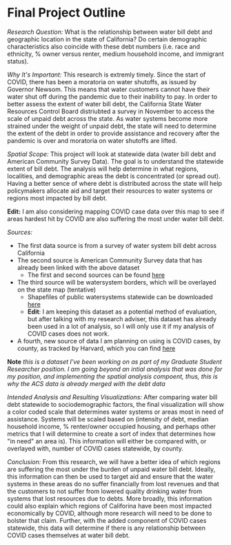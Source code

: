 # Final Project Outline #

_Research Question:_ 
What is the relationship between water bill debt and geographic location in the state of California? 
Do certain demographic characteristics also coincide with these debt numbers (i.e. race and ethnicity, % owner versus renter, 
medium household income, and immigrant status). 

_Why It's Important:_ 
This research is extremly timely. Since the start of COVID, there has been a moratoria on water shutoffs, as issued by Governor Newsom. 
This means that water customers cannot have their water shut off during the pandemic due to their inability to pay. In order to better assess the extent of water 
bill debt, the California State Water Resources Control Board distriubted a survey in November to access the scale of unpaid debt across the state. As water systems 
become more strained under the weight of unpaid debt, the state will need to determine the extent of the debt in order to provide assistance and recovery
after the pandemic is over and moratoria on water shutoffs are lifted. 

_Spatial Scope:_ 
This project will look at statewide data (water bill debt and American Community Survey Data). The goal is to understand the statewide extent of bill debt.
The analysis will help determine in what regions, localities, and demographic areas the debt is concentrated (or spread out). Having a better sence of where debt 
is distributed across the state will help policymakers allocate aid and target their resources to water systems or regions most impacted by bill debt. 

**Edit:** I am also considering mapping COVID case data over this map to see if areas hardest hit by COVID are also suffering the most under water bill debt. 

_Sources:_
* The first data source is from a survey of water system bill debt across California
* The second source is American Community Survey data that has already been linked with the above dataset 
    * The first and second sources can be found [here](https://docs.google.com/spreadsheets/d/1ZCphicQR2kfRqt1K4XvldysxqJtDpTMOyyKXZiv_s7k/edit?usp=sharing)
* The third source will be watersystem borders, which will be overlayed on the state map (tentative)
    * Shapefiles of public watersystems statewide can be downloaded [here](https://gis.data.ca.gov/datasets/fbba842bf134497c9d611ad506ec48cc_0/data)
    * **Edit**: I am keeping this dataset as a potential method of evaluation, but after talking with my research adviser, this dataset has already been used in
    a lot of analysis, so I will only use it if my analysis of COVID cases does not work. 
* A fourth, new source of data I am planning on using is COVID cases, by county, as tracked by Harvard, which you can find [here](https://dataverse.harvard.edu/dataset.xhtml?persistentId=doi:10.7910/DVN/HIDLTK)

**Note** *this is a dataset I've been working on as part of my Graduate Student Researcher position. I am going beyond an intial analysis that was done for my 
position, and implementing the spatial analysis compoent, thus, this is why the ACS data is already merged with the debt data*

_Intended Analysis and Resulting Visualizations:_
After comparing water bill debt statewide to sociodemographic factors, the final visualization will show a color coded scale that determines water systems or 
areas most in need of assistance. Systems will be scaled based on (intensity of debt, median household income, % renter/owner occupied housing, and perhaps other
metrics that I will determine to create a sort of index that determines how "in need" an area is). This information will either be compared with, or overlayed with, 
number of COVID cases statewide, by county. 

_Conclusion:_
From this research, we will have a better idea of which regions are suffering the most under the burden of unpaid water bill debt. Ideally, this information 
can then be used to target aid and ensure that the water systems in these areas do no suffer financially from lost revenues and that the customers to not 
suffer from lowered quality drinking water from systems that lost resources due to debts. More broadly, this information could also explain which regions of 
Califorina have been most impacted economically by COVID, although more research will need to be done to bolster that claim. Further, with the added component of COVID cases statewide, this data will determine if there is any relationship between COVID cases themselves at water bill debt. 

